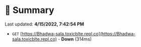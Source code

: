 # 📖 Summary
Last updated: **4/15/2022, 7:42:54 PM**

- `GET` [https://Bhadwa-sala.toxicblte.repl.co](https://Bhadwa-sala.toxicblte.repl.co) - **Down** (314ms)

